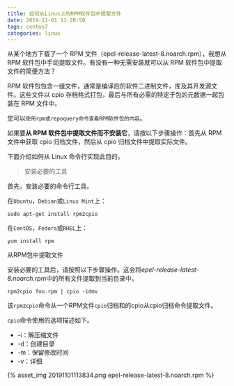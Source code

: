 ```yaml
---
title: 如何从Linux上的RPM软件包中提取文件
date: 2019-11-01 11:20:50
tags: centos7
categories: linux
---
```


从某个地方下载了一个 RPM 文件（epel-release-latest-8.noarch.rpm），我想从 RPM 软件包中手动提取文件。有没有一种无需安装就可以从 RPM 软件包中提取文件的简便方法？

RPM 软件包包含一组文件，通常是编译后的软件二进制文件，库及其开发源文件。这些文件以 cpio 存档格式打包，最后与所有必需的特定于包的元数据一起包装在 RPM 文件中。

您可以`使用rpm或repoquery命令查看RPM软件包的内容`。

如果要**从 RPM 软件包中提取文件而不安装它**，请按以下步骤操作：首先从 RPM 文件中获取 cpio 归档文件，然后从 cpio 归档文件中提取实际文件。

下面介绍如何从 Linux 命令行实现此目的。

> 安装必要的工具

首先，安装必要的命令行工具。

在`Ubuntu`，`Debian`或`Linux Mint`上：

    sudo apt-get install rpm2cpio

在`CentOS`，`Fedora`或`RHEL`上：

    yum install rpm


从RPM包中提取文件

安装必要的工具后，请按照以下步骤操作。这会将*epel-release-latest-8.noarch.rpm*中的所有文件提取到当前目录中。

    rpm2cpio foo.rpm | cpio -idmv

该`rpm2cpio`命令从一个RPM文件`cpio`归档和的cpio从cpio归档命令提取文件。

`cpio`命令使用的选项描述如下。

- -i：解压缩文件
- -d：创建目录
- -m：保留修改时间
- -v：详细

{% asset_img 20191101113834.png epel-release-latest-8.noarch.rpm %}